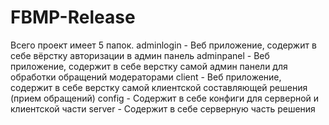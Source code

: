 # FBMP-Release

Всего проект имеет 5 папок.
  adminlogin - Веб приложение, содержит в себе вёрстку авторизации в админ панель
  adminpanel - Веб приложение, содержит в себе верстку самой админ панели для обработки обращений модераторами
  client - Веб приложение, содержит в себе верстку самой клиентской составляющей решения (прием обращений)
  config - Содержит в себе конфиги для серверной и клиентской части
  server - Содержит в себе серверную часть решения
